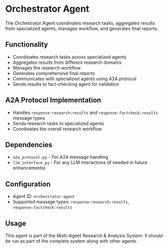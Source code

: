 # Orchestrator Agent

The Orchestrator Agent coordinates research tasks, aggregates results from specialized agents, manages workflow, and generates final reports.

## Functionality

- Coordinates research tasks across specialized agents
- Aggregates results from different research domains
- Manages the research workflow
- Generates comprehensive final reports
- Communicates with specialized agents using A2A protocol
- Sends results to fact-checking agent for validation

## A2A Protocol Implementation

- Handles `response:research:results` and `response:factcheck:results` message types
- Sends research tasks to specialized agents
- Coordinates the overall research workflow

## Dependencies

- `a2a_protocol.py` - For A2A message handling
- `llm_interface.py` - For any LLM interactions (if needed in future enhancements)

## Configuration

- Agent ID: `orchestrator-agent`
- Supported message types: `response:research:results`, `response:factcheck:results`

## Usage

This agent is part of the Multi-Agent Research & Analysis System. It should be run as part of the complete system along with other agents.